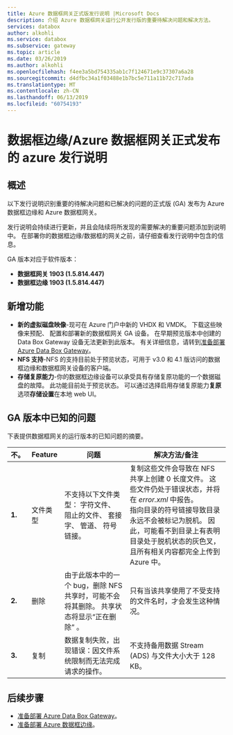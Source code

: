 ```yaml
---
title: Azure 数据框网关正式版发行说明 |Microsoft Docs
description: 介绍 Azure 数据框网关运行公开发行版的重要待解决问题和解决方法。
services: databox
author: alkohli
ms.service: databox
ms.subservice: gateway
ms.topic: article
ms.date: 03/26/2019
ms.author: alkohli
ms.openlocfilehash: f4ee3a5bd754335ab1c7f124671e9c37307a6a28
ms.sourcegitcommit: d4dfbc34a1f03488e1b7bc5e711a11b72c717ada
ms.translationtype: MT
ms.contentlocale: zh-CN
ms.lasthandoff: 06/13/2019
ms.locfileid: "60754193"
---
```

# <a name="azure-data-box-edgeazure-data-box-gateway-general-availability-release-notes"></a>数据框边缘/Azure 数据框网关正式发布的 azure 发行说明

## <a name="overview"></a>概述

以下发行说明识别重要的待解决问题和已解决的问题的正式版 (GA) 发布为 Azure 数据框边缘和 Azure 数据框网关。

发行说明会持续进行更新，并且会陆续将所发现的需要解决的重要问题添加到说明中。 在部署你的数据框边缘/数据框的网关之前，请仔细查看发行说明中包含的信息。

GA 版本对应于软件版本：

- **数据框网关 1903 (1.5.814.447)**
- **数据框边缘 1903 (1.5.814.447)**


## <a name="whats-new"></a>新增功能

- **新的虚拟磁盘映像**-现可在 Azure 门户中新的 VHDX 和 VMDK。 下载这些映像来预配、 配置和部署新的数据框网关 GA 设备。 在早期预览版本中创建的 Data Box Gateway 设备无法更新到此版本。 有关详细信息，请转到[准备部署 Azure Data Box Gateway](data-box-gateway-deploy-prep.md)。
- **NFS 支持**-NFS 的支持目前处于预览状态，可用于 v3.0 和 4.1 版访问的数据框边缘和数据框网关设备的客户端。
- **存储复原能力**-你的数据框边缘设备可以承受具有存储复原功能的一个数据磁盘的故障。 此功能目前处于预览状态。 可以通过选择启用存储复原能力**复原**选项**存储设置**在本地 web UI。


## <a name="known-issues-in-ga-release"></a>GA 版本中已知的问题

下表提供数据框网关的运行版本的已知问题的摘要。

| 不。 | Feature | 问题 | 解决方法/备注 |
| --- | --- | --- | --- |
| **1.** |文件类型 | 不支持以下文件类型： 字符文件、 阻止的文件、 套接字、 管道、 符号链接。  |复制这些文件会导致在 NFS 共享上创建 0 长度文件。 这些文件仍处于错误状态，并将在 *error.xml* 中报告。 <br> 指向目录的符号链接导致目录永远不会被标记为脱机。 因此，可能看不到目录上有表明目录处于脱机状态的灰色叉，且所有相关内容都完全上传到 Azure 中。 |
| **2.** |删除 | 由于此版本中的一个 bug，删除 NFS 共享时，可能不会将其删除。 共享状态将显示“正在删除”  。  |只有当该共享使用了不受支持的文件名时，才会发生这种情况。 |
| **3.** |复制 | 数据复制失败，出现错误：因文件系统限制而无法完成请求的操作。  |不支持备用数据 Stream (ADS) 与文件大小大于 128 KB。   |


## <a name="next-steps"></a>后续步骤

- [准备部署 Azure Data Box Gateway](data-box-gateway-deploy-prep.md)。
- [准备部署 Azure 数据框边缘](data-box-edge-deploy-prep.md)。
